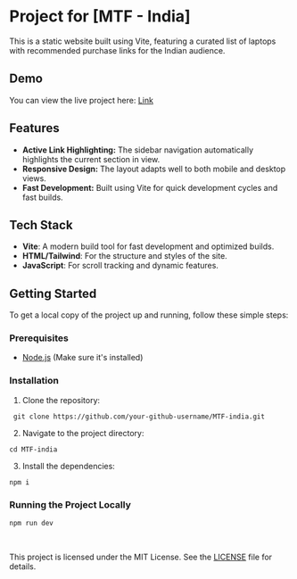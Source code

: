 # Project for [MTF - India]

This is a static website built using Vite, featuring a curated list of laptops with recommended purchase links for the Indian audience.

## Demo

You can view the live project here: [Link](https://your-github-username.github.io/your-repo-name)

## Features

- **Active Link Highlighting:** The sidebar navigation automatically highlights the current section in view.
- **Responsive Design:** The layout adapts well to both mobile and desktop views.
- **Fast Development:** Built using Vite for quick development cycles and fast builds.

## Tech Stack

- **Vite**: A modern build tool for fast development and optimized builds.
- **HTML/Tailwind**: For the structure and styles of the site.
- **JavaScript**: For scroll tracking and dynamic features.

## Getting Started

To get a local copy of the project up and running, follow these simple steps:

### Prerequisites

- [Node.js](https://nodejs.org/) (Make sure it's installed)

### Installation

1. Clone the repository:

```
 git clone https://github.com/your-github-username/MTF-india.git
```

2. Navigate to the project directory:

```
cd MTF-india
```

3. Install the dependencies:

```
npm i
```

### Running the Project Locally

```
npm run dev
```

<br>

This project is licensed under the MIT License. See the [LICENSE]() file for details.
